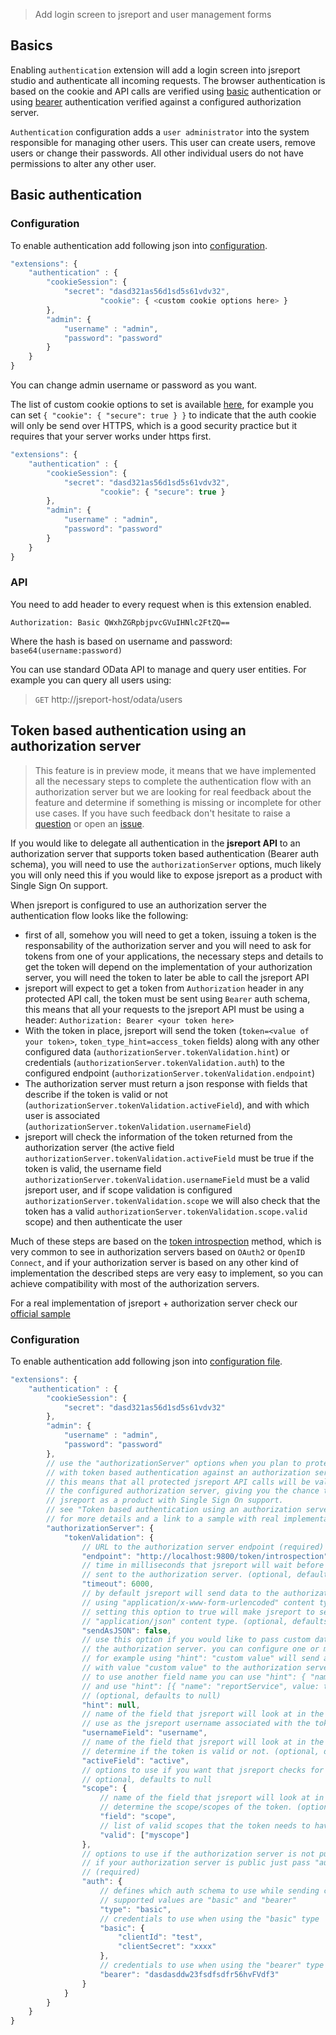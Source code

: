 > Add login screen to jsreport and user management forms

## Basics
Enabling `authentication` extension will add a login screen into jsreport studio and authenticate all incoming requests. The browser authentication is based on the cookie and API calls are verified using [basic](https://en.wikipedia.org/wiki/Basic_access_authentication) authentication or using [bearer](https://tools.ietf.org/html/rfc6750) authentication verified against a configured authorization server.  

`Authentication` configuration adds a `user administrator` into the system  responsible for managing other users. This user can create users, remove users or change their passwords. All other individual users do not have permissions to alter any other user.

## Basic authentication

### Configuration

To enable authentication add following json into [configuration](/learn/configuration).

```js
"extensions": {
	"authentication" : {
	    "cookieSession": {
	        "secret": "dasd321as56d1sd5s61vdv32",
					"cookie": { <custom cookie options here> }       
	    },
	    "admin": {
	        "username" : "admin",
	        "password": "password"
	    }
	}
}
```

You can change admin username or password as you want.

The list of custom cookie options to set is available [here](https://github.com/pillarjs/cookies#cookiesset-name--value---options--), for example you can set `{ "cookie": { "secure": true } }` to indicate that the auth cookie will only be send over HTTPS, which is a good security practice but it requires that your server works under https first.

```js
"extensions": {
	"authentication" : {
	    "cookieSession": {
	        "secret": "dasd321as56d1sd5s61vdv32",
					"cookie": { "secure": true }       
	    },
	    "admin": {
	        "username" : "admin",
	        "password": "password"
	    }
	}
}
```

### API
You need to add header to every request when is this extension enabled.

`Authorization: Basic QWxhZGRpbjpvcGVuIHNlc2FtZQ==`

Where the hash is based on username and password:
`base64(username:password)`

You can use standard OData API to manage and query user entities. For example you can query all users using:

>`GET` http://jsreport-host/odata/users

## Token based authentication using an authorization server

> This feature is in preview mode, it means that we have implemented all the necessary steps to complete the authentication flow with an authorization server but we are looking for real feedback about the feature and determine if something is missing or incomplete for other use cases. If you have such feedback don't hesitate to raise a [question](https://forum.jsreport.net) or open an [issue](https://github.com/jsreport/jsreport/issues).

If you would like to delegate all authentication in the **jsreport API** to an authorization server that supports token based authentication (Bearer auth schema), you will need to use the `authorizationServer` options, much likely you will only need this if you would like to expose jsreport as a product with Single Sign On support.

When jsreport is configured to use an authorization server the authentication flow looks like the following:

- first of all, somehow you will need to get a token, issuing a token is the responsability of the authorization server and you will need to ask for tokens from one of your applications, the necessary steps and details to get the token will depend on the implementation of your authorization server, you will need the token to later be able to call the jsreport API
- jsreport will expect to get a token from `Authorization` header in any protected API call, the token must be sent using `Bearer` auth schema, this means that all your requests to the jsreport API must be using a header: `Authorization: Bearer <your token here>`
- With the token in place, jsreport will send the token (`token=<value of your token>`, `token_type_hint=access_token` fields) along with any other configured data (`authorizationServer.tokenValidation.hint`) or credentials (`authorizationServer.tokenValidation.auth`) to the configured endpoint (`authorizationServer.tokenValidation.endpoint`)
- The authorization server must return a json response with fields that describe if the token is valid or not (`authorizationServer.tokenValidation.activeField`), and with which user is associated (`authorizationServer.tokenValidation.usernameField`)
- jsreport will check the information of the token returned from the authorization server (the active field `authorizationServer.tokenValidation.activeField` must be true if the token is valid, the username field `authorizationServer.tokenValidation.usernameField` must be a valid jsreport user, and if scope validation is configured `authorizationServer.tokenValidation.scope` we will also check that the token has a valid `authorizationServer.tokenValidation.scope.valid` scope) and then authenticate the user

Much of these steps are based on the [token introspection](https://tools.ietf.org/html/rfc7662#section-4) method, which is very common to see in authorization servers based on `OAuth2` or `OpenID Connect`, and if your authorization server is based on any other kind of implementation the described steps are very easy to implement, so you can achieve compatibility with most of the authorization servers.

For a real implementation of jsreport + authorization server check our [official sample](https://github.com/bjrmatos/jsreport-with-authorization-server-sample)

### Configuration

To enable authentication add following json into [configuration file](/learn/configuration).

```js
"extensions": {
	"authentication" : {
		"cookieSession": {
	        "secret": "dasd321as56d1sd5s61vdv32"        
		},
		"admin": {
			"username" : "admin",
			"password": "password"
		},
		// use the "authorizationServer" options when you plan to protect API calls
		// with token based authentication against an authorization server,
		// this means that all protected jsreport API calls will be validated with
		// the configured authorization server, giving you the chance to expose
		// jsreport as a product with Single Sign On support.
		// see "Token based authentication using an authorization server" section of this document
		// for more details and a link to a sample with real implementation.
		"authorizationServer": {
			"tokenValidation": {
				// URL to the authorization server endpoint (required)
				"endpoint": "http://localhost:9800/token/introspection",
				// time in milliseconds that jsreport will wait before closing the request
				// sent to the authorization server. (optional, defaults to 6000)
				"timeout": 6000,
				// by default jsreport will send data to the authorization server
				// using "application/x-www-form-urlencoded" content type,
				// setting this option to true will make jsreport to send the data using
				// "application/json" content type. (optional, defaults to false)
				"sendAsJSON": false,
				// use this option if you would like to pass custom data to
				// the authorization server. you can configure one or multiple values
				// for example using "hint": "custom value" will send a "hint" field
				// with value "custom value" to the authorization server,
				// to use another field name you can use "hint": { "name": "reportService", value: true } to send a "reportService" field
				// and use "hint": [{ "name": "reportService", value: true }, { "name": "anotherField", value: true }] to send multiple fields
				// (optional, defaults to null)
				"hint": null,
				// name of the field that jsreport will look at in the response from authorization server to
				// use as the jsreport username associated with the token. (optional, defaults to "username")
				"usernameField": "username",
				// name of the field that jsreport will look at in the response from authorization server to
				// determine if the token is valid or not. (optional, defaults to "active")
				"activeField": "active",
				// options to use if you want that jsreport checks for valid scopes in the token
				// optional, defaults to null
				"scope": {
					// name of the field that jsreport will look at in the response from authorization server to
					// determine the scope/scopes of the token. (optional, defaults to "scope")
					"field": "scope",
					// list of valid scopes that the token needs to have in order to be considered valid, the token must have at least one scope that match with some item in the list in order to be considered valid
					"valid": ["myscope"]
				},
				// options to use if the authorization server is not public and requires authentication,
				// if your authorization server is public just pass "auth": false
				// (required)
				"auth": {
					// defines which auth schema to use while sending credentials to the authorization server
					// supported values are "basic" and "bearer"
					"type": "basic",
					// credentials to use when using the "basic" type
					"basic": {
						"clientId": "test",
						"clientSecret": "xxxx"
					},
					// credentials to use when using the "bearer" type
					"bearer": "dasdasddw23fsdfsdfr56hvFVdf3"
				}
			}
		}
	}
}
```
